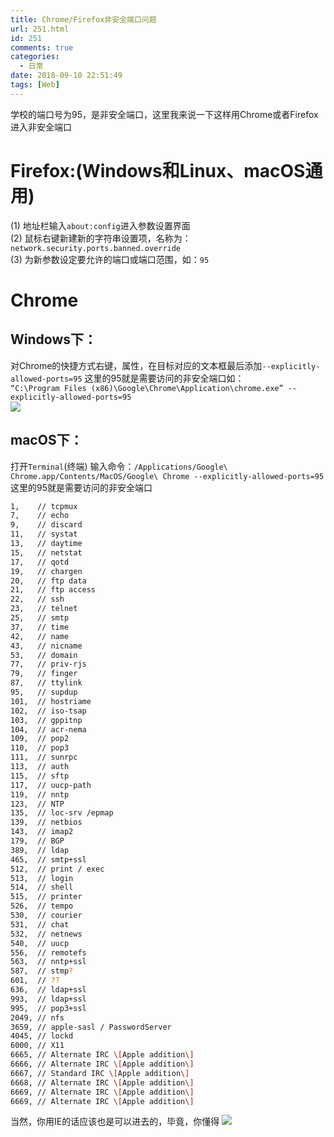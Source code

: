 ```yaml
---
title: Chrome/Firefox非安全端口问题
url: 251.html
id: 251
comments: true
categories:
  - 日常
date: 2018-09-10 22:51:49
tags: [Web]
---
```


学校的端口号为95，是非安全端口，这里我来说一下这样用Chrome或者Firefox进入非安全端口

# Firefox:(Windows和Linux、macOS通用)

   (1) 地址栏输入`about:config`进入参数设置界面  
   (2) 鼠标右键新建新的字符串设置项，名称为：`network.security.ports.banned.override`  
   (3) 为新参数设定要允许的端口或端口范围，如：`95`  

# Chrome

## Windows下：

对Chrome的快捷方式右键，属性，在目标对应的文本框最后添加`--explicitly-allowed-ports=95` 这里的95就是需要访问的非安全端口如：   
`“C:\Program Files (x86)\Google\Chrome\Application\chrome.exe” --explicitly-allowed-ports=95`   
![](https://cloud.css0209.cn/2018/09/Windows_chrome.png)

## macOS下：

打开`Terminal`(终端) 输入命令：`/Applications/Google\ Chrome.app/Contents/MacOS/Google\ Chrome --explicitly-allowed-ports=95` 这里的95就是需要访问的非安全端口
```zsh
1,    // tcpmux
7,    // echo
9,    // discard
11,   // systat
13,   // daytime
15,   // netstat
17,   // qotd
19,   // chargen
20,   // ftp data
21,   // ftp access
22,   // ssh
23,   // telnet
25,   // smtp
37,   // time
42,   // name
43,   // nicname
53,   // domain
77,   // priv-rjs
79,   // finger
87,   // ttylink
95,   // supdup
101,  // hostriame
102,  // iso-tsap
103,  // gppitnp
104,  // acr-nema
109,  // pop2
110,  // pop3
111,  // sunrpc
113,  // auth
115,  // sftp
117,  // uucp-path
119,  // nntp
123,  // NTP
135,  // loc-srv /epmap
139,  // netbios
143,  // imap2
179,  // BGP
389,  // ldap
465,  // smtp+ssl
512,  // print / exec
513,  // login
514,  // shell
515,  // printer
526,  // tempo
530,  // courier
531,  // chat
532,  // netnews
540,  // uucp
556,  // remotefs
563,  // nntp+ssl
587,  // stmp?
601,  // ??
636,  // ldap+ssl
993,  // ldap+ssl
995,  // pop3+ssl
2049, // nfs
3659, // apple-sasl / PasswordServer
4045, // lockd
6000, // X11
6665, // Alternate IRC \[Apple addition\]
6666, // Alternate IRC \[Apple addition\]
6667, // Standard IRC \[Apple addition\]
6668, // Alternate IRC \[Apple addition\]
6669, // Alternate IRC \[Apple addition\]
6669, // Alternate IRC \[Apple addition\]
```


当然，你用IE的话应该也是可以进去的，毕竟，你懂得 ![](https://cloud.css0209.cn/2018/09/chromefirefox.jpg)
